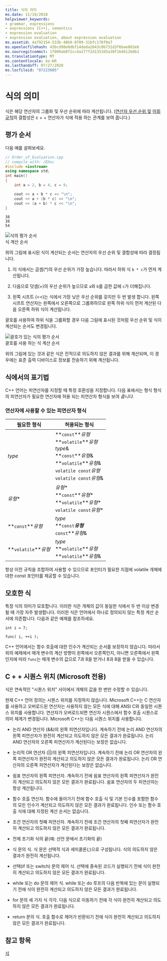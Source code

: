 ```yaml
---
title: 식의 의미
ms.date: 11/19/2018
helpviewer_keywords:
- grammar, expressions
- expressions [C++], semantics
- expression evaluation
- expression evaluation, about expression evaluation
ms.assetid: 4a792154-533b-48b9-8709-31bfc170f0a7
ms.openlocfilehash: 43bcd98e0dbf14dada2643c0b731d3f6bae863e6
ms.sourcegitcommit: 1f009ab0f2cc4a177f2d1353d5a38f164612bdb1
ms.translationtype: MT
ms.contentlocale: ko-KR
ms.lasthandoff: 07/27/2020
ms.locfileid: "87223605"
---
```

# <a name="semantics-of-expressions"></a>식의 의미

식은 해당 연산자의 그룹화 및 우선 순위에 따라 계산됩니다. ([연산자 우선 순위 및](../cpp/cpp-built-in-operators-precedence-and-associativity.md) [어휘 규칙](../cpp/lexical-conventions.md)의 결합성은 c + + 연산자가 식에 적용 하는 관계를 보여 줍니다.)

## <a name="order-of-evaluation"></a>평가 순서

다음 예를 살펴보세요.

```cpp
// Order_of_Evaluation.cpp
// compile with: /EHsc
#include <iostream>
using namespace std;
int main()
{
    int a = 2, b = 4, c = 9;

    cout << a + b * c << "\n";
    cout << a + (b * c) << "\n";
    cout << (a + b) * c << "\n";
}
```

```Output
38
38
54
```

![식의 평가 순서](../cpp/media/vc38zv1.gif "식의 평가 순서") <br/>
식 계산 순서

위의 그림에 표시된 식이 계산되는 순서는 연산자의 우선 순위 및 결합성에 따라 결정됩니다.

1. 이 식에서는 곱셈(*)의 우선 순위가 가장 높습니다. 따라서 하위 식 `b * c`가 먼저 계산됩니다.

1. 다음으로 덧셈(+)의 우선 순위가 높으므로 `a`와 `b`를 곱한 값에 `c`가 더해집니다.

1. 왼쪽 시프트 (<<)는 식에서 가장 낮은 우선 순위를 갖지만 두 번 발생 합니다. 왼쪽 시프트 연산자는 왼쪽에서 오른쪽으로 그룹화하므로 왼쪽 하위 식이 먼저 계산된 다음 오른쪽 하위 식이 계산됩니다.

괄호를 사용하여 하위 식을 그룹화할 경우 다음 그림에 표시된 것처럼 우선 순위 및 식이 계산되는 순서도 변경됩니다.

![괄호가 있는 식의 평가 순서](../cpp/media/vc38zv2.gif "괄호가 있는 식의 평가 순서") <br/>
괄호를 사용 하는 식 계산 순서

위의 그림에 있는 것과 같은 식은 전적으로 의도하지 않은 결과를 위해 계산되며, 이 경우에는 표준 출력 디바이스로 정보를 전송하기 위해 계산됩니다.

## <a name="notation-in-expressions"></a>식에서의 표기법

C++ 언어는 피연산자를 지정할 때 특정 호환성을 지정합니다. 다음 표에서는 형식 형식의 피연산자가 필요한 연산자에 허용 되는 피연산자 형식을 보여 *줍니다.*

### <a name="operand-types-acceptable-to-operators"></a>연산자에 사용할 수 있는 피연산자 형식

|필요한 형식|허용되는 형식|
|-------------------|-------------------|
|*type*|**`const`***유형*<br /> **`volatile`***유형*<br /> *type*&<br /> **`const`***유형*&<br /> **`volatile`***유형*&<br /> `volatile const`*유형*<br /> `volatile const`*유형*&|
|*유형*\*|*유형*\*<br /> **`const`***유형*\*<br /> **`volatile`***유형*\*<br /> `volatile const`*유형*\*|
|**`const`***유형*|*type*<br /> **`const`***유형*<br />**`const`***유형*&|
|**`volatile`***유형*|*type*<br /> **`volatile`***유형*<br /> **`volatile`***유형*&|

항상 이전 규칙을 조합하여 사용할 수 있으므로 포인터가 필요한 지점에 volatile 개체에 대한 const 포인터를 제공할 수 있습니다.

## <a name="ambiguous-expressions"></a>모호한 식

특정 식의 의미가 모호합니다. 이러한 식은 개체의 값이 동일한 식에서 두 번 이상 변경될 때 가장 자주 발생합니다. 이러한 식은 언어에서 하나로 정의되지 않는 특정 계산 순서에 의존합니다. 다음과 같은 예제를 참조하세요.

```
int i = 7;

func( i, ++i );
```

C++ 언어에서는 함수 호출에 대한 인수가 계산되는 순서를 보장하지 않습니다. 따라서 위의 예제에서 매개 변수의 계산 방향이 왼쪽에서 오른쪽인지, 아니면 오른쪽에서 왼쪽인지에 따라 `func`는 매개 변수의 값으로 7과 8을 받거나 8과 8을 받을 수 있습니다.

## <a name="c-sequence-points-microsoft-specific"></a>C + + 시퀀스 위치 (Microsoft 전용)

식은 연속적인 "시퀀스 위치" 사이에서 개체의 값을 한 번만 수정할 수 있습니다.

현재 C++ 언어 정의는 시퀀스 위치를 지정하지 않습니다. Microsoft C++는 C 연산자를 사용하고 오버로드된 연산자는 사용하지 않는 모든 식에 대해 ANSI C와 동일한 시퀀스 위치를 사용합니다. 연산자가 오버로드되면 연산자 시퀀스에서 함수 호출 시퀀스로 의미 체계가 변경됩니다. Microsoft C++는 다음 시퀀스 위치를 사용합니다.

- 논리 AND 연산자 (&&)의 왼쪽 피연산자입니다. 계속하기 전에 논리 AND 연산자의 왼쪽 피연산자가 완전히 계산되고 의도하지 않은 모든 결과가 완료됩니다. 논리 AND 연산자의 오른쪽 피연산자가 계산된다는 보장은 없습니다.

- 논리적 OR 연산자 (&#124;&#124;)의 왼쪽 피연산자입니다. 계속하기 전에 논리 OR 연산자의 왼쪽 피연산자가 완전히 계산되고 의도하지 않은 모든 결과가 완료됩니다. 논리 OR 연산자의 오른쪽 피연산자가 계산된다는 보장은 없습니다.

- 쉼표 연산자의 왼쪽 피연산자. 계속하기 전에 쉼표 연산자의 왼쪽 피연산자가 완전히 계산되고 의도하지 않은 모든 결과가 완료됩니다. 쉼표 연산자의 두 피연산자는 항상 계산됩니다.

- 함수 호출 연산자. 함수에 들어가기 전에 함수 호출 식 및 기본 인수를 포함한 함수의 모든 인수가 계산되고 의도하지 않은 모든 결과가 완료됩니다. 인수 또는 함수 호출 식에 대해 지정된 계산 순서는 없습니다.

- 조건 연산자의 첫째 피연산자. 계속하기 전에 조건 연산자의 첫째 피연산자가 완전히 계산되고 의도하지 않은 모든 결과가 완료됩니다.

- 전체 초기화 식의 끝(예: 선언 문에서 초기화의 끝)

- 식 문의 식. 식 문은 선택적 식과 세미콜론(;)으로 구성됩니다. 식의 의도하지 않은 결과가 완전히 계산됩니다.

- 선택(if 또는 switch) 문의 제어 식. 선택에 종속된 코드가 실행되기 전에 식이 완전히 계산되고 의도하지 않은 모든 결과가 완료됩니다.

- while 또는 do 문의 제어 식. while 또는 do 루프의 다음 반복에 있는 문이 실행되기 전에 식이 완전히 계산되고 의도하지 않은 모든 결과가 완료됩니다.

- for 문의 세 가지 식 각각. 다음 식으로 이동하기 전에 각 식이 완전히 계산되고 의도하지 않은 모든 결과가 완료됩니다.

- return 문의 식. 호출 함수로 제어가 반환되기 전에 식이 완전히 계산되고 의도하지 않은 모든 결과가 완료됩니다.

## <a name="see-also"></a>참고 항목

[식](../cpp/expressions-cpp.md)
